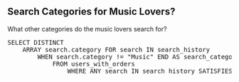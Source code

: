 ## Search Categories for Music Lovers?

What other categories do the music lovers search for?

<pre id="example">
SELECT DISTINCT
    ARRAY search.category FOR search IN search_history 
        WHEN search.category != "Music" END AS search_categories
            FROM users_with_orders
                WHERE ANY search IN search_history SATISFIES search.category = "Music" END
</pre>

